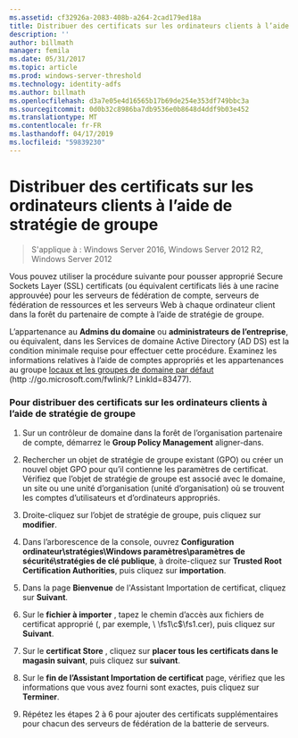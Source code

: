 ```yaml
---
ms.assetid: cf32926a-2083-408b-a264-2cad179ed18a
title: Distribuer des certificats sur les ordinateurs clients à l’aide de stratégie de groupe
description: ''
author: billmath
manager: femila
ms.date: 05/31/2017
ms.topic: article
ms.prod: windows-server-threshold
ms.technology: identity-adfs
ms.author: billmath
ms.openlocfilehash: d3a7e05e4d16565b17b69de254e353df749bbc3a
ms.sourcegitcommit: 0d0b32c8986ba7db9536e0b8648d4ddf9b03e452
ms.translationtype: MT
ms.contentlocale: fr-FR
ms.lasthandoff: 04/17/2019
ms.locfileid: "59839230"
---
```

# <a name="distribute-certificates-to-client-computers-by-using-group-policy"></a>Distribuer des certificats sur les ordinateurs clients à l’aide de stratégie de groupe

>S'applique à : Windows Server 2016, Windows Server 2012 R2, Windows Server 2012


Vous pouvez utiliser la procédure suivante pour pousser approprié Secure Sockets Layer \(SSL\) certificats \(ou équivalent certificats liés à une racine approuvée\) pour les serveurs de fédération de compte, serveurs de fédération de ressources et les serveurs Web à chaque ordinateur client dans la forêt du partenaire de compte à l’aide de stratégie de groupe.  
  
L’appartenance au **Admins du domaine** ou **administrateurs de l’entreprise**, ou équivalent, dans les Services de domaine Active Directory \(AD DS\) est la condition minimale requise pour effectuer cette procédure.  Examinez les informations relatives à l’aide de comptes appropriés et les appartenances au groupe [locaux et les groupes de domaine par défaut](https://go.microsoft.com/fwlink/?LinkId=83477) \(http :\/\/go.microsoft.com\/fwlink\/? LinkId\=83477\).   
  
### <a name="to-distribute-certificates-to-client-computers-by-using-group-policy"></a>Pour distribuer des certificats sur les ordinateurs clients à l’aide de stratégie de groupe  
  
1.  Sur un contrôleur de domaine dans la forêt de l’organisation partenaire de compte, démarrez le **Group Policy Management** aligner\-dans.  
  
2.  Rechercher un objet de stratégie de groupe existant \(GPO\) ou créer un nouvel objet GPO pour qu’il contienne les paramètres de certificat. Vérifiez que l’objet de stratégie de groupe est associé avec le domaine, un site ou une unité d’organisation \(unité d’organisation\) où se trouvent les comptes d’utilisateurs et d’ordinateurs appropriés.  
  
3.  Droite\-cliquez sur l’objet de stratégie de groupe, puis cliquez sur **modifier**.  
  
4.  Dans l’arborescence de la console, ouvrez **Configuration ordinateur\\stratégies\\Windows paramètres\\paramètres de sécurité\\stratégies de clé publique**, à droite\-cliquez sur **Trusted Root Certification Authorities**, puis cliquez sur **importation**.  
  
5.  Dans la page **Bienvenue** de l'Assistant Importation de certificat, cliquez sur **Suivant**.  
  
6.  Sur le **fichier à importer** , tapez le chemin d’accès aux fichiers de certificat approprié \(, par exemple, \\ \\fs1\\c$\\fs1.cer\), puis cliquez sur **Suivant**.  
  
7.  Sur le **certificat Store** , cliquez sur **placer tous les certificats dans le magasin suivant**, puis cliquez sur **suivant**.  
  
8.  Sur le **fin de l’Assistant Importation de certificat** page, vérifiez que les informations que vous avez fourni sont exactes, puis cliquez sur **Terminer**.  
  
9. Répétez les étapes 2 à 6 pour ajouter des certificats supplémentaires pour chacun des serveurs de fédération de la batterie de serveurs.  
